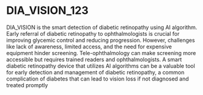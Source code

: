 # DIA_VISION_123
DIA_VISION is the smart detection of diabetic retinopathy using AI algorithm.
Early referral of diabetic retinopathy to ophthalmologists is crucial for improving glycemic control and reducing progression.
 However, challenges like lack of awareness, limited access, and the need for expensive equipment hinder screening. 
Tele-ophthalmology can make screening more accessible but
requires trained readers and ophthalmologists.
A smart diabetic retinopathy device that utilizes AI algorithms can be a valuable tool for early detection and management of diabetic retinopathy, a common complication of diabetes that
can lead to vision loss if not diagnosed and treated promptly
